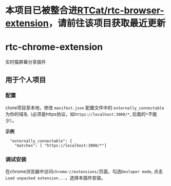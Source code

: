 # 本项目已被整合进[RTCat/rtc-browser-extension](https://github.com/RTCat/rtc-browser-extension)，请前往该项目获取最近更新

# rtc-chrome-extension

实时猫屏幕分享插件

## 用于个人项目

### 配置

clone项目至本地，修改 `manifest.json` 配置文件中的 `externally_connectable` 为你的域名（必须是https协议，如`https://localhost:3000/*`, 后面的`*`不能少）。

**示例**

```
  "externally_connectable": {
    "matches": [ "https://localhost:3000/*"]
```

### 调试安装

在chrome浏览器中访问`chrome://extensions/`页面，勾选`Devloper mode`, 点击`Load unpacked extension...`，选择本插件安装。
